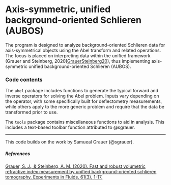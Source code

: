 # Axis-symmetric, unified background-oriented Schlieren (AUBOS) 

The program is designed to analyze background-oriented Schlieren data for axis-symmetrical objects using the Abel transform and related operations. The focus is placed on interpreting data within the unified framework (Grauer and Steinberg, 2020][GrauerSteinberg20]), thus implementing axis-symmetric unified background-oriented Schlieren (AUBOS). 

### Code contents

The `abel` package includes functions to generate the typical forward and inverse operators for solving the Abel problem. Inputs vary depending on the operator, with some specifically built for deflectometry measurements, while others apply to the more generic problem and require that the data be transformed prior to use. 

The `tools` package contains miscellaneous functions to aid in analysis. This includes a text-based toolbar function attributed to @sgrauer. 

--------

This code builds on the work by Samueal Grauer (@sgrauer). 

##### References

[Grauer, S. J., & Steinberg, A. M. (2020). Fast and robust volumetric refractive index measurement by unified background-oriented schlieren tomography. Experiments in Fluids, 61(3), 1-17.][GrauerSteinberg20]

[GrauerSteinberg20]: https://link.springer.com/article/10.1007/s00348-020-2912-1
